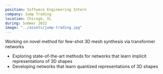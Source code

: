 ```yaml
---
position: Software Engineering Intern
company: Jump Trading
location: Chicago, IL
during: Summer 2022
image: "../assets/jump-trading.jpg"
---
```


Working on novel method for few-shot 3D mesh synthesis via transformer networks
* Exploring state-of-the-art methods for networks that learn implicit representations of 3D shapes
* Developing networks that learn quantized representations of 3D shapes
